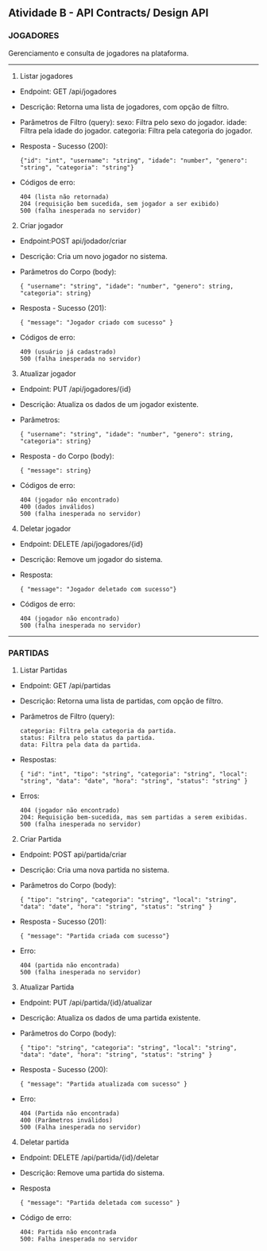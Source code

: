## Atividade B - API Contracts/ Design API

### **JOGADORES**
Gerenciamento e consulta de jogadores na plataforma.

---

1. Listar jogadores
- Endpoint: GET /api/jogadores

- Descrição: Retorna uma lista de jogadores, com opção de filtro.

- Parâmetros de Filtro (query):
sexo: Filtra pelo sexo do jogador.
idade: Filtra pela idade do jogador.
categoria: Filtra pela categoria do jogador.

- Resposta - Sucesso (200):
  ```
  {"id": "int", "username": "string", "idade": "number", "genero": "string", "categoria": "string"}
  ```
- Códigos de erro:
  ```
  404 (lista não retornada)
  204 (requisição bem sucedida, sem jogador a ser exibido)
  500 (falha inesperada no servidor)
  ```

2. Criar jogador
- Endpoint:POST api/jodador/criar

- Descrição: Cria um novo jogador no sistema.

- Parâmetros do Corpo (body):
  ```
  { "username": "string", "idade": "number", "genero": string, "categoria": string}
  ```
- Resposta - Sucesso (201):
  ```
  { "message": "Jogador criado com sucesso" }
  ```
- Códigos de erro:
  ```
  409 (usuário já cadastrado)
  500 (falha inesperada no servidor)
  ```

3. Atualizar jogador
- Endpoint: PUT /api/jogadores/{id}
  
- Descrição: Atualiza os dados de um jogador existente.

- Parâmetros:
  ```
  { "username": "string", "idade": "number", "genero": string, "categoria": string}
  ```
- Resposta - do Corpo (body):
  ```
  { "message": string}
  ```
- Códigos de erro:
  ```
  404 (jogador não encontrado)
  400 (dados inválidos)
  500 (falha inesperada no servidor)
  ```

4. Deletar jogador
- Endpoint: DELETE /api/jogadores/{id}
  
- Descrição: Remove um jogador do sistema.

- Resposta:
  ```
  { "message": "Jogador deletado com sucesso"}
  ```
- Códigos de erro:
  ```
  404 (jogador não encontrado)
  500 (falha inesperada no servidor)
  ```
---

### **PARTIDAS**
1. Listar Partidas
- Endpoint: GET /api/partidas

- Descrição: Retorna uma lista de partidas, com opção de filtro.

- Parâmetros de Filtro (query):
  ```
  categoria: Filtra pela categoria da partida.
  status: Filtra pelo status da partida.
  data: Filtra pela data da partida.
  ```

- Respostas:
  ```
  { "id": "int", "tipo": "string", "categoria": "string", "local": "string", "data": "date", "hora": "string", "status": "string" }
  ```

- Erros:
  ```
  404 (jogador não encontrado)
  204: Requisição bem-sucedida, mas sem partidas a serem exibidas.
  500 (falha inesperada no servidor)
  ```

2. Criar Partida
- Endpoint: POST api/partida/criar

- Descrição: Cria uma nova partida no sistema.

- Parâmetros do Corpo (body):
  ```
  { "tipo": "string", "categoria": "string", "local": "string", "data": "date", "hora": "string", "status": "string" }
  ```

- Resposta - Sucesso (201):
  ```
  { "message": "Partida criada com sucesso"}
  ```
- Erro:
  ```
  404 (partida não encontrada)
  500 (falha inesperada no servidor)
  ```
3. Atualizar Partida
- Endpoint: PUT /api/partida/{id}/atualizar
 
- Descrição: Atualiza os dados de uma partida existente.

- Parâmetros do Corpo (body):
  ```
  { "tipo": "string", "categoria": "string", "local": "string", "data": "date", "hora": "string", "status": "string" }
  ```
  
- Resposta - Sucesso (200):
  ```
  { "message": "Partida atualizada com sucesso" }
  ```
- Erro:
  ```
  404 (Partida não encontrada)
  400 (Parâmetros inválidos)
  500 (Falha inesperada no servidor)
  ```
4. Deletar partida
- Endpoint: DELETE /api/partida/{id}/deletar

- Descrição: Remove uma partida do sistema.

- Resposta
  ```
  { "message": "Partida deletada com sucesso" }
  ```
- Código de erro:
  ```
  404: Partida não encontrada
  500: Falha inesperada no servidor
  ```
